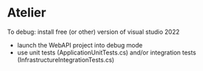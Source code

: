 # Atelier

To debug: install free (or other) version of visual studio 2022
- launch the WebAPI project into debug mode
- use unit tests (ApplicationUnitTests.cs) and/or integration tests (InfrastructureIntegrationTests.cs)
